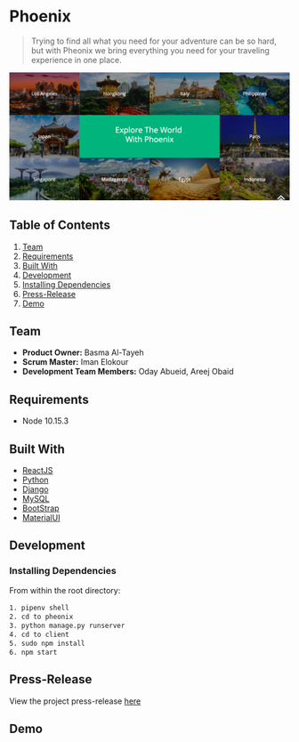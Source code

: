 # Phoenix
>Trying to find all what you need for your adventure can be so hard, but with Pheonix we 
>bring everything you need for your traveling experience in one place.


![alt text](/readme.png)

## Table of Contents
1. [Team](#Team)
2. [Requirements](#Requirements)
3. [Built With](#Built-With)
4. [Development](#Development)
5. [Installing Dependencies](#Installing-Dependencies)
6. [Press-Release](#Press-Release)
7. [Demo](#Demo)

## Team 
* **Product Owner:** Basma Al-Tayeh
* **Scrum Master:** Iman Elokour
* **Development Team Members:** Oday Abueid, Areej Obaid

## Requirements
* Node 10.15.3

## Built With
* [ReactJS](https://reactjs.org/)
* [Python](https://www.python.org/) 
* [Django](https://www.djangoproject.com/)
* [MySQL](https://www.mysql.com/)
* [BootStrap](https://getbootstrap.com/)
* [MaterialUI](https://material-ui.com/)

## Development
### Installing Dependencies
From within the root directory:
```
1. pipenv shell
2. cd to pheonix
3. python manage.py runserver
4. cd to client
5. sudo npm install 
6. npm start 
```

## Press-Release
View the project press-release [here](/_PRESS-RELEASE.md)

## Demo



